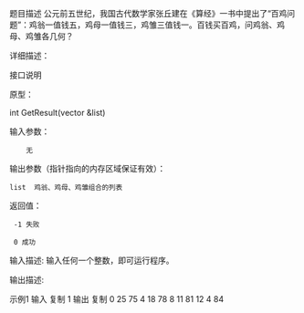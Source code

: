 
题目描述
公元前五世纪，我国古代数学家张丘建在《算经》一书中提出了“百鸡问题”：鸡翁一值钱五，鸡母一值钱三，鸡雏三值钱一。百钱买百鸡，问鸡翁、鸡母、鸡雏各几何？

详细描述：

接口说明

原型：

int GetResult(vector &list)

输入参数：

        无

输出参数（指针指向的内存区域保证有效）：

    list  鸡翁、鸡母、鸡雏组合的列表

返回值：

     -1 失败     

     0 成功

 

 

输入描述:
输入任何一个整数，即可运行程序。

输出描述:
 

示例1
输入
复制
1
输出
复制
0 25 75
4 18 78
8 11 81
12 4 84